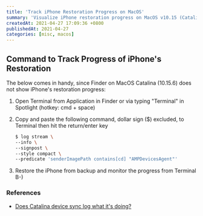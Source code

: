 ```yaml
---
title: 'Track iPhone Restoration Progress on MacOS'
summary: 'Visualize iPhone restoration progress on MacOS v10.15 (Catalina).'
createdAt: 2021-04-27 17:09:36 +0800
publishedAt: 2021-04-27
categories: [misc, macos]
---
```


## Command to Track Progress of iPhone's Restoration

The below comes in handy, since Finder on MacOS Catalina (10.15.6) does not show iPhone's restoration progress:

1. Open Terminal from Application in Finder or via typing "Terminal" in Spotlight (hotkey: cmd + space)
2. Copy and paste the following command, dollar sign ($) excluded, to Terminal then hit the return/enter key

   ```sh
   $ log stream \
   --info \
   --signpost \
   --style compact \
   --predicate 'senderImagePath contains[cd] "AMPDevicesAgent"'
   ```

3. Restore the iPhone from backup and monitor the progress from Terminal B-)

### References

- [Does Catalina device sync log what it's doing?](https://apple.stackexchange.com/questions/374682/does-catalina-device-sync-log-what-its-doing/374683#374683)
